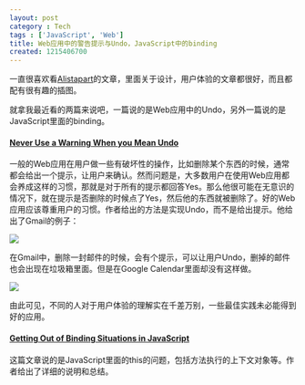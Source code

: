 ```yaml
---
layout: post
category : Tech
tags : ['JavaScript', 'Web']
title: Web应用中的警告提示与Undo，JavaScript中的binding
created: 1215406700
---
```


一直很喜欢看<a href="http://www.alistapart.com">Alistapart</a>的文章，里面关于设计，用户体验的文章都很好，而且都配有很有趣的插图。



就拿我最近看的两篇来说吧，一篇说的是Web应用中的Undo，另外一篇说的是JavaScript里面的binding。


#### <a href="http://www.alistapart.com/articles/neveruseawarning">Never Use a Warning When you Mean Undo</a>

一般的Web应用在用户做一些有破坏性的操作，比如删除某个东西的时候，通常都会给出一个提示，让用户来确认。然而问题是，大多数用户在使用Web应用都会养成这样的习惯，那就是对于所有的提示都回答Yes。那么他很可能在无意识的情况下，就在提示是否删除的时候点了Yes，然后他的东西就被删除了。好的Web应用应该尊重用户的习惯。作者给出的方法是实现Undo，而不是给出提示。他给出了Gmail的例子：

<img src="http://www.alistapart.com/d/neveruseawarning/images/gmail_undo.png" />

在Gmail中，删除一封邮件的时候，会有个提示，可以让用户Undo，删掉的邮件也会出现在垃圾箱里面。但是在Google Calendar里面却没有这样做。

<img src="http://www.alistapart.com/d/neveruseawarning/images/google_calendar_warning.png" />

由此可见，不同的人对于用户体验的理解实在千差万别，一些最佳实践未必能得到好的应用。



#### <a href="http://www.alistapart.com/articles/getoutbindingsituations">Getting Out of Binding Situations in JavaScript</a>

这篇文章说的是JavaScript里面的this的问题，包括方法执行的上下文对象等。作者给出了详细的说明和总结。

